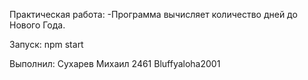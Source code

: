 Практическая работа:
-Программа вычисляет количество дней до Нового Года.

Запуск: npm start

Выполнил: Сухарев Михаил 2461 Bluffyaloha2001